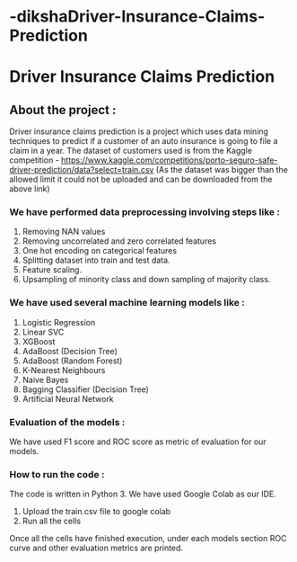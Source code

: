 # -dikshaDriver-Insurance-Claims-Prediction
# Driver Insurance Claims Prediction

## About the project :
Driver insurance claims prediction is a project which uses data mining techniques to predict if a customer of an auto insurance is going to file a claim in a year.
The dataset of customers used is from the Kaggle competition - https://www.kaggle.com/competitions/porto-seguro-safe-driver-prediction/data?select=train.csv
(As the dataset was bigger than the allowed limit it could not be uploaded and can be downloaded from the above link)
### We have performed data preprocessing involving steps like :
1. Removing NAN values
2. Removing uncorrelated and zero correlated features
3. One hot encoding on categorical features
4. Splitting dataset into train and test data.
5. Feature scaling.
6. Upsampling of minority class and down sampling of majority class.


### We have used several machine learning models like :
1. Logistic Regression
2. Linear SVC
3. XGBoost
4. AdaBoost (Decision Tree)
5. AdaBoost (Random Forest)
6. K-Nearest Neighbours
7. Naive Bayes
8. Bagging Classifier (Decision Tree)
9. Artificial Neural Network

### Evaluation of the models :
We have used F1 score and ROC score as metric of evaluation for our models.

### How to run the code :
The code is written in Python 3.
We have used Google Colab as our IDE.

1. Upload the train.csv file to google colab
2. Run all the cells

Once all the cells have finished execution, under each models section ROC curve and other evaluation metrics are printed.
